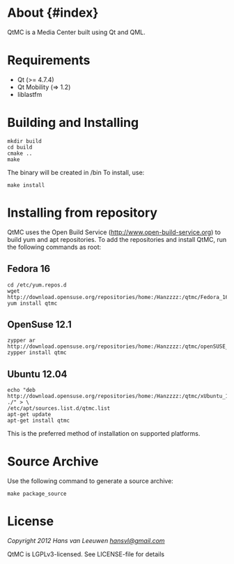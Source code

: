 About                                                                 {#index}
=====

QtMC is a Media Center built using Qt and QML.


Requirements
============

* Qt (>= 4.7.4)
* Qt Mobility (=> 1.2)
* liblastfm


Building and Installing
=======================

    mkdir build
    cd build
    cmake ..
    make

The binary will be created in <build-folder>/bin
To install, use:

    make install


Installing from repository
==========================

QtMC uses the Open Build Service (http://www.open-build-service.org) to build
yum and apt repositories. To add the repositories and install QtMC, run the
following commands as root:

Fedora 16
---------

    cd /etc/yum.repos.d
    wget http://download.opensuse.org/repositories/home:/Hanzzzz:/qtmc/Fedora_16/home:Hanzzzz:qtmc.repo
    yum install qtmc

OpenSuse 12.1
-------------

    zypper ar http://download.opensuse.org/repositories/home:/Hanzzzz:/qtmc/openSUSE_12.1/home:Hanzzzz:qtmc.repo
    zypper install qtmc

Ubuntu 12.04
------------

    echo "deb http://download.opensuse.org/repositories/home:/Hanzzzz:/qtmc/xUbuntu_12.04/ ./" > \
    /etc/apt/sources.list.d/qtmc.list
    apt-get update
    apt-get install qtmc

This is the preferred method of installation on supported platforms.


Source Archive
==============

Use the following command to generate a source archive:

    make package_source


License
=======

*Copyright 2012 Hans van Leeuwen <hansvl@gmail.com>*

QtMC is LGPLv3-licensed. See LICENSE-file for details


